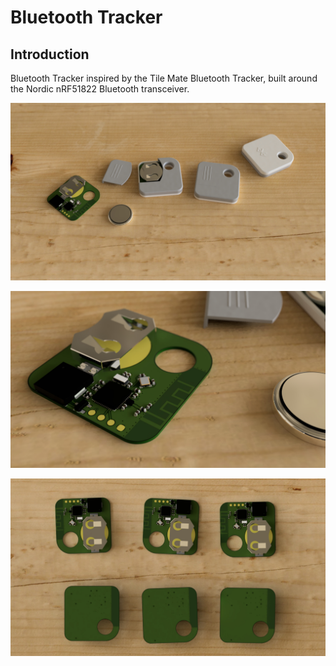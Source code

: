 # Bluetooth Tracker

## Introduction
Bluetooth Tracker inspired by the Tile Mate Bluetooth Tracker, built around the Nordic nRF51822 Bluetooth transceiver.

![Bluetooth Tracker PCB with enclosure.](media/scene1.jpg)

![Bleutooth Tracker PCB close up.](media/scene3.jpg)

![Bluetooth Tracker PCB, top and bottom.](media/scene4.jpg)
